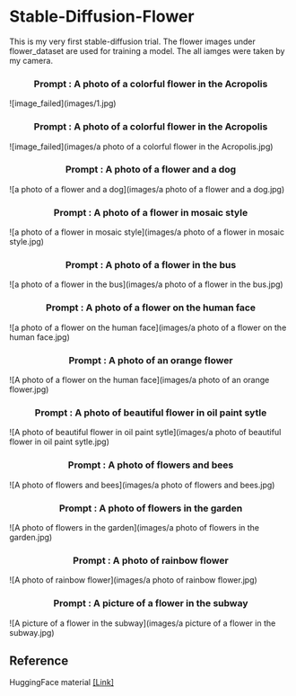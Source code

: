 # Stable-Diffusion-Flower

This is my very first stable-diffusion trial. The flower images under flower_dataset are used for training a model. The all iamges were taken by my camera.

<h3 align="center">Prompt : A photo of a colorful flower in the Acropolis</h3>
![image_failed](images/1.jpg)

<h3 align="center">Prompt : A photo of a colorful flower in the Acropolis</h3>
![image_failed](images/a photo of a colorful flower in the Acropolis.jpg)

<h3 align="center">Prompt : A photo of a flower and a dog</h3>
![a photo of a flower and a dog](images/a photo of a flower and a dog.jpg)

<h3 align="center">Prompt : A photo of a flower in mosaic style</h3>
![a photo of a flower in mosaic style](images/a photo of a flower in mosaic style.jpg)

<h3 align="center">Prompt : A photo of a flower in the bus</h3>
![a photo of a flower in the bus](images/a photo of a flower in the bus.jpg)

<h3 align="center">Prompt : A photo of a flower on the human face</h3>
![a photo of a flower on the human face](images/a photo of a flower on the human face.jpg)

<h3 align="center">Prompt : A photo of an orange flower</h3>
![A photo of a flower on the human face](images/a photo of an orange flower.jpg)

<h3 align="center">Prompt : A photo of beautiful flower in oil paint sytle</h3>
![A photo of beautiful flower in oil paint sytle](images/a photo of beautiful flower in oil paint sytle.jpg)

<h3 align="center">Prompt : A photo of flowers and bees</h3>
![A photo of flowers and bees](images/a photo of flowers and bees.jpg)

<h3 align="center">Prompt : A photo of flowers in the garden</h3>
![A photo of flowers in the garden](images/a photo of flowers in the garden.jpg)

<h3 align="center">Prompt : A photo of rainbow flower</h3>
![A photo of rainbow flower](images/a photo of rainbow flower.jpg)

<h3 align="center">Prompt : A picture of a flower in the subway</h3>
![A picture of a flower in the subway](images/a picture of a flower in the subway.jpg)

## Reference
HuggingFace material [[Link]](https://github.com/huggingface/diffusion-models-class/tree/main/unit3)

